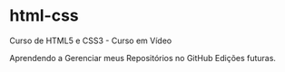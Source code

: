 # html-css
 Curso de HTML5 e CSS3 - Curso em Vídeo

 Aprendendo a Gerenciar meus Repositórios no GitHub
 Edições futuras.
